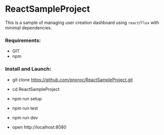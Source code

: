# ReactSampleProject

This is a sample of managing user creation dashboard using `react`/`flux` with minimal dependencies.

### Requirements:
- GIT
- npm


### Install and Launch:

- git clone https://github.com/pnoroc/ReactSampleProject.git
- cd ReactSampleProject
- npm run setup
- npm run test
- npm run dev

- open http://localhost:8080